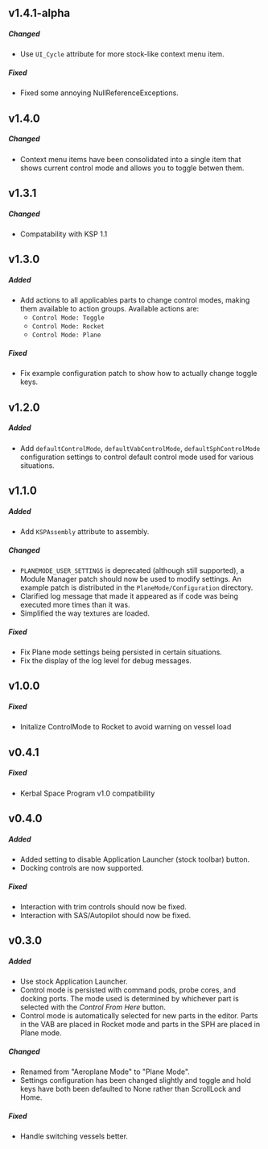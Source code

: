 ## v1.4.1-alpha
##### Changed
- Use `UI_Cycle` attribute for more stock-like context menu item.

##### Fixed
- Fixed some annoying NullReferenceExceptions.

## v1.4.0
##### Changed
- Context menu items have been consolidated into a single item that shows current control mode and allows you to toggle
  betwen them.

## v1.3.1
##### Changed
- Compatability with KSP 1.1

## v1.3.0
##### Added
- Add actions to all applicables parts to change control modes, making them available to action groups. Available actions are:
  - `Control Mode: Toggle`
  - `Control Mode: Rocket`
  - `Control Mode: Plane`

##### Fixed
- Fix example configuration patch to show how to actually change toggle keys.

## v1.2.0
##### Added
- Add `defaultControlMode`, `defaultVabControlMode`, `defaultSphControlMode` configuration settings to control default
  control mode used for various situations.

## v1.1.0
##### Added
- Add `KSPAssembly` attribute to assembly.

##### Changed
- `PLANEMODE_USER_SETTINGS` is deprecated (although still supported), a Module Manager patch should now be used to
  modify settings.  An example patch is distributed in the `PlaneMode/Configuration` directory.
- Clarified log message that made it appeared as if code was being executed more times than it was.
- Simplified the way textures are loaded.

##### Fixed
- Fix Plane mode settings being persisted in certain situations.
- Fix the display of the log level for debug messages.

## v1.0.0
##### Fixed
- Initalize ControlMode to Rocket to avoid warning on vessel load

## v0.4.1
##### Fixed
- Kerbal Space Program v1.0 compatibility

## v0.4.0
##### Added
- Added setting to disable Application Launcher (stock toolbar) button.
- Docking controls are now supported.

##### Fixed
- Interaction with trim controls should now be fixed.
- Interaction with SAS/Autopilot should now be fixed.

## v0.3.0
##### Added
- Use stock Application Launcher.
- Control mode is persisted with command pods, probe cores, and docking ports. The mode used is determined by whichever
  part is selected with the *Control From Here* button.
- Control mode is automatically selected for new parts in the editor. Parts in the VAB are placed in Rocket mode and
  parts in the SPH are placed in Plane mode.

##### Changed
- Renamed from "Aeroplane Mode" to "Plane Mode".
- Settings configuration has been changed slightly and toggle and hold keys have both been defaulted to None rather
  than ScrollLock and Home.

##### Fixed
- Handle switching vessels better.
